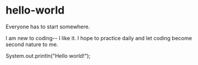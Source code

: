 # hello-world
Everyone has to start somewhere.

I am new to coding-- I like it. I hope to practice daily and let coding become second nature to me.

System.out.println("Hello world!"); 

